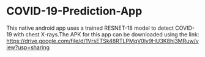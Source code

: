 # COVID-19-Prediction-App
This native android app uses a trained RESNET-18 model to detect COVID-19 with chest X-rays.The APK for this app can be downloaded using the link: https://drive.google.com/file/d/1VrsETSk48RTLPMqV0ly9HU3K8hj3MRuw/view?usp=sharing  
